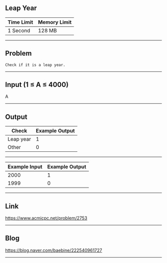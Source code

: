 ## **Leap Year**

| Time Limit | Memory Limit |
| --- | --- |
| 1 Second | 128 MB |

___

## Problem
```
Check if it is a leap year.
```

___

## Input (1 ≤ A ≤ 4000)
A

___

## Output
| Check | Example Output |
| --- | --- |
| Leap year | 1 |
| Other | 0 |

___

| Example Input | Example Output |
| --- | --- |
| 2000 | 1 |
| 1999 | 0 |
___

## Link
https://www.acmicpc.net/problem/2753

___

## Blog
https://blog.naver.com/baebine/222540961727

___
